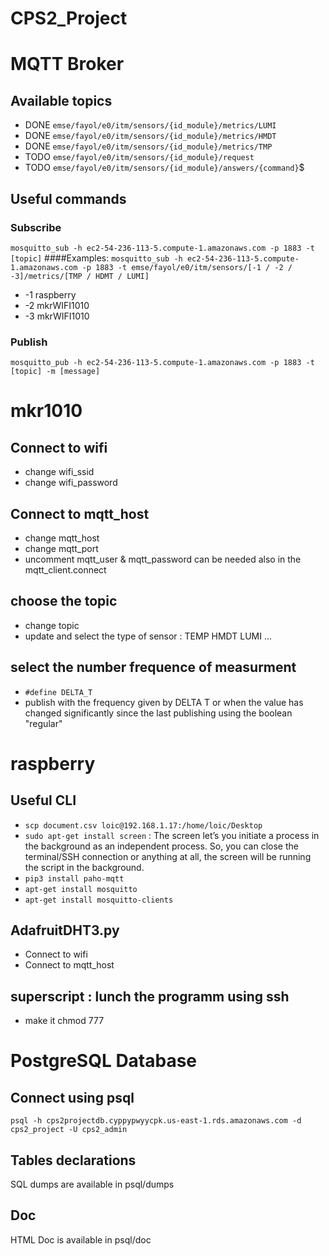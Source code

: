# CPS2_Project

# MQTT Broker
## Available topics
- DONE `emse/fayol/e0/itm/sensors/{id_module}/metrics/LUMI`
- DONE `emse/fayol/e0/itm/sensors/{id_module}/metrics/HMDT`
- DONE `emse/fayol/e0/itm/sensors/{id_module}/metrics/TMP`
- TODO `emse/fayol/e0/itm/sensors/{id_module}/request`
- TODO `emse/fayol/e0/itm/sensors/{id_module}/answers/{command}`$

## Useful commands
### Subscribe
`mosquitto_sub -h ec2-54-236-113-5.compute-1.amazonaws.com -p 1883 -t [topic]`
####Examples:
`mosquitto_sub -h ec2-54-236-113-5.compute-1.amazonaws.com -p 1883 -t emse/fayol/e0/itm/sensors/[-1 / -2 / -3]/metrics/[TMP / HDMT / LUMI]`
- -1 raspberry
- -2 mkrWIFI1010
- -3 mkrWIFI1010

### Publish
`mosquitto_pub -h ec2-54-236-113-5.compute-1.amazonaws.com -p 1883 -t [topic] -m [message]`

# mkr1010
## Connect to wifi 
- change wifi_ssid
- change wifi_password
## Connect to mqtt_host 
- change mqtt_host
- change mqtt_port
- uncomment mqtt_user & mqtt_password can be needed also in the mqtt_client.connect
## choose the topic
- change topic
- update and select the type of sensor : TEMP HMDT LUMI ...

## select the number frequence of measurment
- `#define DELTA_T`
- publish with the frequency given by DELTA T or when the value has changed significantly since the last publishing using the boolean "regular"

# raspberry
## Useful CLI
- `scp document.csv loic@192.168.1.17:/home/loic/Desktop`
- `sudo apt-get install screen` : The screen let’s you initiate a process in the background as an independent process. So, you can close the terminal/SSH connection or anything at all, the screen will be running the script in the background.
- `pip3 install paho-mqtt`
- `apt-get install mosquitto`
- `apt-get install mosquitto-clients`
## AdafruitDHT3.py
- Connect to wifi
- Connect to mqtt_host
## superscript : lunch the programm using ssh
- make it chmod 777


# PostgreSQL Database
## Connect using psql
`psql -h cps2projectdb.cyppypwyycpk.us-east-1.rds.amazonaws.com -d cps2_project -U cps2_admin`

## Tables declarations
SQL dumps are available in psql/dumps

## Doc
HTML Doc is available in psql/doc
